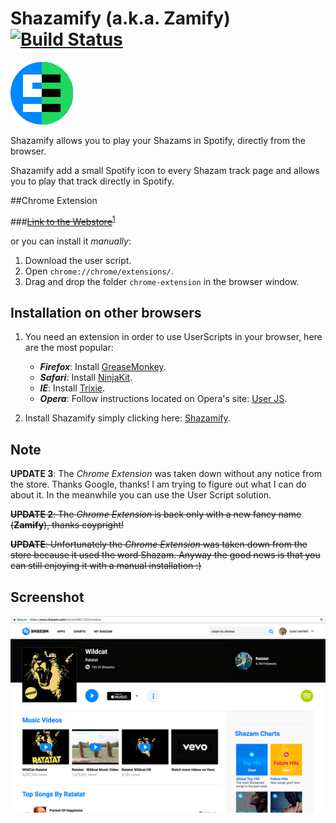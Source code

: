 Shazamify (a.k.a. Zamify)  [![Build Status](https://travis-ci.org/sirLisko/shazamify.svg)](https://travis-ci.org/sirLisko/shazamify)
========
![image](./images/icon.png)

Shazamify allows you to play your Shazams in Spotify, directly from the browser.

Shazamify add a small Spotify icon to every Shazam track page and allows you to play that track directly in Spotify.


##Chrome Extension

###[~~Link to the Webstore~~](https://chrome.google.com/webstore/detail/zamify/bmijgfabheacpgpemckfpfmebcdjlolh)<sup id="a1">[1](#f1)</sup>

or you can install it *manually*:

1. Download the user script.
2. Open `chrome://chrome/extensions/`.
3. Drag and drop the folder `chrome-extension` in the browser window.


## Installation on other browsers
1. You need an extension in order to use UserScripts in your browser, here are the most popular:
    * ***Firefox***: Install [GreaseMonkey](https://addons.mozilla.org/en-US/firefox/addon/greasemonkey/).
    * ***Safari***: Install [NinjaKit](http://d.hatena.ne.jp/os0x/20100612/1276330696).
    * ***IE***: Install [Trixie](http://www.bhelpuri.net/Trixie/).
    * ***Opera***: Follow instructions located on Opera's site: [User JS](http://www.opera.com/docs/userjs/).

2. Install Shazamify simply clicking here: [Shazamify](https://github.com/sirlisko/shazamify/raw/master/shazamify.user.js).


## Note
<b id="f1">**UPDATE 3**</b>: The *Chrome Extension* was taken down without any notice from the store. Thanks Google, thanks! I am trying to figure out what I can do about it. In the meanwhile you can use the User Script solution.

~~**UPDATE 2**: The *Chrome Extension* is back only with a new fancy name (**Zamify**), thanks coypright!~~

~~**UPDATE**: Unfortunately the *Chrome Extension* was taken down from the store because it used the word Shazam. Anyway the good news is that you can still enjoying it with a manual installation :)~~


## Screenshot
![screenshot](./images/shazamify.png)
